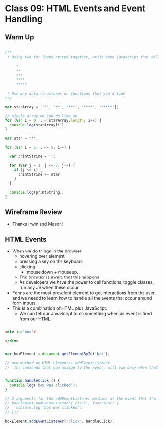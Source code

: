 # Class 09: HTML Events and Event Handling


## Warm Up

```javascript

/**
 * Using two for loops nested together, write some javascript that will print into the console this pattern:
 
     *     
     ** 
     ***
     ****
     *****
 
 * Use any data structures or functions that you'd like
**/

var starArray = ['*', '**', '***', '****', '*****'];

// single array we can do like so
for (var i = 0; i < starArray.length; i++) {
  console.log(starArray[i]);
}

var star = "*";

for (var i = 1; i <= 5; i++) {
  
  var printString = '';

  for (var j = 1; j <= 5; j++) {
    if (j <= i) {
      printString += star; 
    }
  }

  console.log(printString);
}

```

## Wireframe Review

- Thanks Irwin and Mason!

## HTML Events

- When we do things in the browser
  - hovering over element
  - pressing a key on the keyboard
  - clicking
    - mouse down + mouseup.
  - The browser is aware that this happens
  - As developers we have the power to call functions, toggle classes, run any JS when these occur
- Forms are the most prevelent element to get interactions from the user, and we needd to learn how to handle all the events that occur around form inputs.
- This is a combination of HTML plus JavaScript.
  - We can tell our JavaScript to do something when an event is fired from our HTML.

```html

<div id="box">

</div>

```

```javascript

var boxElement = document.getElementById('box');

// new method on HTML elements: addEventListener
//  the commands that you assign to the event, will run only when that event occurs.


function handleClick () {
  console.log('box was clicked');
}

// 2 arguments for the addEventListener method: a) the event that I'm listening for, and a function to run when that event occurs.
// boxElement.addEventListener('click', function() {
//   console.log('box was clicked');
// }); 

boxElement.addEventListener('click', handleClick);

```
